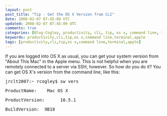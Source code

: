 ```yaml
---           
layout: post
post_title: "Tip - Get the OS X Version from CLI"
date: 2008-02-07 07:45:09 UTC
updated: 2008-02-07 07:45:09 UTC
comments: true
categories: [Blog-Cogley, productivity, cli, tip, os x, command line, terminal, apple]
keywords: productivity,cli,tip,os x,command line,terminal,apple
tags: [productivity,cli,tip,os x,command line,terminal,apple]
---
```

 

If you are logged into OS X as usual, you can get your system version from "About This Mac" in the Apple menu. This is not helpful when you are remotely connected to a server via SSH, however. So how do you do it? You can get OS X's version from the command line, like this:

<pre>jrclt2007:~ rcogley$ sw_vers</pre><pre>ProductName:    Mac OS X</pre><pre>ProductVersion:      10.5.1</pre><pre>BuildVersion:  9B18</pre>